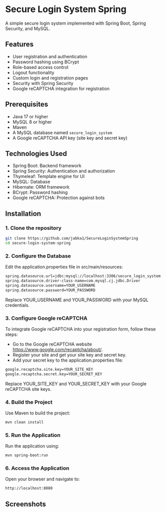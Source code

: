 # Secure Login System Spring

A simple secure login system implemented with Spring Boot, Spring Security, and MySQL.

## Features
- User registration and authentication
- Password hashing using BCrypt
- Role-based access control
- Logout functionality
- Custom login and registration pages
- Security with Spring Security
- Google reCAPTCHA integration for registration

## Prerequisites
- Java 17 or higher
- MySQL 8 or higher
- Maven
- A MySQL database named `secure_login_system`
- A Google reCAPTCHA API key (site key and secret key)

## Technologies Used
- Spring Boot: Backend framework
- Spring Security: Authentication and authorization
- Thymeleaf: Template engine for UI
- MySQL: Database
- Hibernate: ORM framework
- BCrypt: Password hashing
- Google reCAPTCHA: Protection against bots

## Installation

### 1. Clone the repository
```bash
git clone https://github.com/jabka1/SecureLoginSystemSpring
cd secure-login-system-spring
```

### 2. Configure the Database
Edit the application.properties file in src/main/resources:
```bash
spring.datasource.url=jdbc:mysql://localhost:3306/secure_login_system
spring.datasource.driver-class-name=com.mysql.cj.jdbc.Driver
spring.datasource.username=YOUR_USERNAME
spring.datasource.password=YOUR_PASSWORD
```
Replace YOUR_USERNAME and YOUR_PASSWORD with your MySQL credentials.

### 3. Configure Google reCAPTCHA
To integrate Google reCAPTCHA into your registration form, follow these steps:
- Go to the Google reCAPTCHA website https://www.google.com/recaptcha/about/.
- Register your site and get your site key and secret key.
- Add your secret key to the application.properties file:
```bash
google.recaptcha.site.key=YOUR_SITE_KEY
google.recaptcha.secret.key=YOUR_SECRET_KEY
```
Replace YOUR_SITE_KEY and YOUR_SECRET_KEY with your Google reCAPTCHA site keys.

### 4. Build the Project
Use Maven to build the project:
```bash
mvn clean install
```

### 5. Run the Application
Run the application using:
```bash
mvn spring-boot:run
```

### 6. Access the Application
Open your browser and navigate to:
```bash
http://localhost:8080
```

## Screenshots
